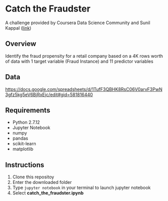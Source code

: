# Catch the Fraudster

A challenge provided by Coursera Data Science Community and Sunil Kappal ([link](https://www.coursera.org/learn/data-science-community/discussions/forums/JaCE3ei1EeafQwrNuRj40A/threads/fPWVCFhLEeeqKgpTZZjjFg))
 
## Overview

Identify the fraud propensity for a retail company based on a 4K rows worth of data with 1 target variable (Fraud Instance) and 11 predictor variables

## Data

https://docs.google.com/spreadsheets/d/1TufF3QBHK8RsC06V0arvF3PwN3gfz5kg5eV6BjRxEjc/edit#gid=581816440

## Requirements

* Python 2.7.12
* Jupyter Notebook
* numpy
* pandas
* scikit-learn
* matplotlib

## Instructions

1. Clone this repositoy
2. Enter the downloaded folder
3. Type `jupyter notebook` in your terminal to launch jupyter notebook
4. Select **catch_the_fraudster.ipynb**
